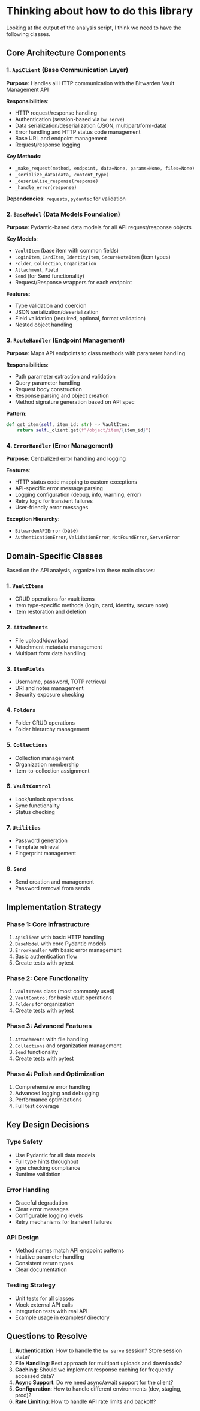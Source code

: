 # Thinking about how to do this library

Looking at the output of the analysis script, I think we need to have the
following classes.

## Core Architecture Components

### 1. `ApiClient` (Base Communication Layer)

**Purpose**: Handles all HTTP communication with the Bitwarden Vault Management API

**Responsibilities**:

- HTTP request/response handling
- Authentication (session-based via `bw serve`)
- Data serialization/deserialization (JSON, multipart/form-data)
- Error handling and HTTP status code management
- Base URL and endpoint management
- Request/response logging

**Key Methods**:

- `_make_request(method, endpoint, data=None, params=None, files=None)`
- `_serialize_data(data, content_type)`
- `_deserialize_response(response)`
- `_handle_error(response)`

**Dependencies**: `requests`, `pydantic` for validation

### 2. `BaseModel` (Data Models Foundation)

**Purpose**: Pydantic-based data models for all API request/response objects

**Key Models**:

- `VaultItem` (base item with common fields)
- `LoginItem`, `CardItem`, `IdentityItem`, `SecureNoteItem` (item types)
- `Folder`, `Collection`, `Organization`
- `Attachment`, `Field`
- `Send` (for Send functionality)
- Request/Response wrappers for each endpoint

**Features**:

- Type validation and coercion
- JSON serialization/deserialization
- Field validation (required, optional, format validation)
- Nested object handling

### 3. `RouteHandler` (Endpoint Management)

**Purpose**: Maps API endpoints to class methods with parameter handling

**Responsibilities**:

- Path parameter extraction and validation
- Query parameter handling
- Request body construction
- Response parsing and object creation
- Method signature generation based on API spec

**Pattern**:

```python
def get_item(self, item_id: str) -> VaultItem:
    return self._client.get(f"/object/item/{item_id}")
```

### 4. `ErrorHandler` (Error Management)

**Purpose**: Centralized error handling and logging

**Features**:

- HTTP status code mapping to custom exceptions
- API-specific error message parsing
- Logging configuration (debug, info, warning, error)
- Retry logic for transient failures
- User-friendly error messages

**Exception Hierarchy**:

- `BitwardenAPIError` (base)
- `AuthenticationError`, `ValidationError`, `NotFoundError`, `ServerError`

## Domain-Specific Classes

Based on the API analysis, organize into these main classes:

### 1. `VaultItems`

- CRUD operations for vault items
- Item type-specific methods (login, card, identity, secure note)
- Item restoration and deletion

### 2. `Attachments`

- File upload/download
- Attachment metadata management
- Multipart form data handling

### 3. `ItemFields`

- Username, password, TOTP retrieval
- URI and notes management
- Security exposure checking

### 4. `Folders`

- Folder CRUD operations
- Folder hierarchy management

### 5. `Collections`

- Collection management
- Organization membership
- Item-to-collection assignment

### 6. `VaultControl`

- Lock/unlock operations
- Sync functionality
- Status checking

### 7. `Utilities`

- Password generation
- Template retrieval
- Fingerprint management

### 8. `Send`

- Send creation and management
- Password removal from sends

## Implementation Strategy

### Phase 1: Core Infrastructure

1. `ApiClient` with basic HTTP handling
2. `BaseModel` with core Pydantic models
3. `ErrorHandler` with basic error management
4. Basic authentication flow
5. Create tests with pytest

### Phase 2: Core Functionality

1. `VaultItems` class (most commonly used)
2. `VaultControl` for basic vault operations
3. `Folders` for organization
4. Create tests with pytest

### Phase 3: Advanced Features

1. `Attachments` with file handling
2. `Collections` and organization management
3. `Send` functionality
4. Create tests with pytest

### Phase 4: Polish and Optimization

1. Comprehensive error handling
2. Advanced logging and debugging
3. Performance optimizations
4. Full test coverage

## Key Design Decisions

### Type Safety

- Use Pydantic for all data models
- Full type hints throughout
- type checking compliance
- Runtime validation

### Error Handling

- Graceful degradation
- Clear error messages
- Configurable logging levels
- Retry mechanisms for transient failures

### API Design

- Method names match API endpoint patterns
- Intuitive parameter handling
- Consistent return types
- Clear documentation

### Testing Strategy

- Unit tests for all classes
- Mock external API calls
- Integration tests with real API
- Example usage in examples/ directory

## Questions to Resolve

1. **Authentication**: How to handle the `bw serve` session? Store session state?
2. **File Handling**: Best approach for multipart uploads and downloads?
3. **Caching**: Should we implement response caching for frequently accessed data?
4. **Async Support**: Do we need async/await support for the client?
5. **Configuration**: How to handle different environments (dev, staging, prod)?
6. **Rate Limiting**: How to handle API rate limits and backoff?
